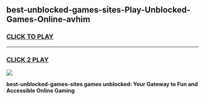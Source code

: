 
## best-unblocked-games-sites-Play-Unblocked-Games-Online-avhim
<h3>
<a href="https://premium76.site?title=best-unblocked-games-sites&ref=24A">CLICK TO PLAY</a></h3>
<hr>

<h3>
<a href="https://premium76.site?title=best-unblocked-games-sites&ref=24A">CLICK 2 PLAY</a>
  
</h3>

<a href="https://premium76.site?title=best-unblocked-games-sites&ref=24A"><img src="https://clearcache.store/games.png"></a>


**best-unblocked-games-sites games unblocked: Your Gateway to Fun and Accessible Online Gaming**
